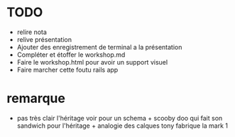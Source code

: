 # TODO
* relire nota
* relive présentation
* Ajouter des enregistrement de terminal a la présentation
* Compléter et étoffer le workshop.md
* Faire le workshop.html pour avoir un support visuel
* Faire marcher cette foutu rails app

# remarque
* pas très clair l'héritage voir pour un schema + scooby doo qui fait son sandwich pour l'héritage + analogie des calques tony fabrique la mark 1




